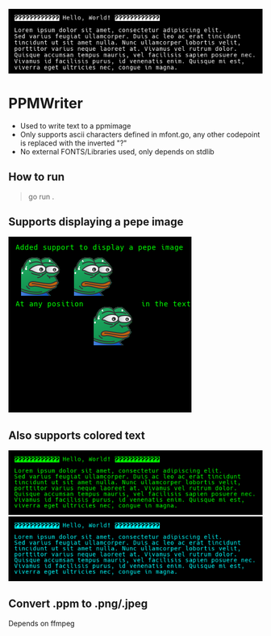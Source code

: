 ![Alt text](screenshots/out.png)

# PPMWriter

- Used to write text to a ppmimage
- Only supports ascii characters defined in mfont.go, any other codepoint is replaced with the inverted "?"
- No external FONTS/Libraries used, only depends on stdlib

## How to run

> go run .

## Supports displaying a pepe image

![Alt text](screenshots/pepe.png)

## Also supports colored text

![Alt text](screenshots/green.png)
![Alt text](screenshots/cyan.png)

## Convert .ppm to .png/.jpeg

Depends on ffmpeg
